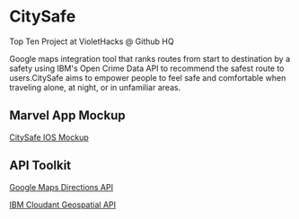 # CitySafe
Top Ten Project at VioletHacks @ Github HQ

Google maps integration tool that ranks routes from start to destination by a safety using IBM's Open Crime Data API to recommend the safest route to users.CitySafe aims to empower people to feel safe and comfortable when traveling alone, at night, or in unfamiliar areas. 

## Marvel App Mockup
[CitySafe IOS Mockup](https://marvelapp.com/ca20i07/screen/60198474)


## API Toolkit
[Google Maps Directions API](https://marvelapp.com/ca20i07/screen/60198474)

[IBM Cloudant Geospatial API](https://cloud.ibm.com/docs/services/Cloudant/api?topic=cloudant-cloudant-nosql-db-geospatial&cm_mc_uid=25489665867515654846969&cm_mc_sid_50200000=12748501565497888776&cm_mc_sid_52640000=55281001565497888792#cloudant-geospatial?cm_sp=dw-bluemix-_-clouddataservices-_-devcenter)
